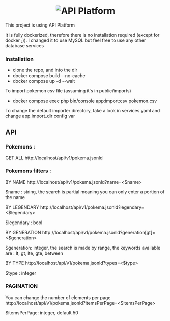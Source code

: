 <h1 align="center"><img src="https://upload.wikimedia.org/wikipedia/commons/9/98/International_Pok%C3%A9mon_logo.svg" alt="API Platform"></h1>

This project is using API Platform

It is fully dockerized, therefore there is no installation required (except for docker ;)).
I changed it to use MySQL but feel free to use any other database services

### Installation

-   clone the repo, and into the dir
-   docker compose build --no-cache
-   docker compose up -d --wait

To import pokemon csv file (assuming it's in public/imports)

-   docker compose exec php bin/console app:import:csv pokemon.csv

To change the default importer directory, take a look in services.yaml and change app.import_dir config var

## API

### Pokemons :

GET ALL http://localhost/api/v1/pokema.jsonld

### Pokemons filters :

BY NAME http://localhost/api/v1/pokema.jsonld?name=<$name>

$name : string, the search is partial meaning you can only enter a portion of the name

BY LEGENDARY http://localhost/api/v1/pokema.jsonld?legendary=<$legendary>

$legendary : bool

BY GENERATION http://localhost/api/v1/pokema.jsonld?generation[gt]=<$generation>

$generation: integer, the search is made by range, the keywords available are : lt, gt, lte, gte, between

BY TYPE http://localhost/api/v1/pokema.jsonld?types=<$type>

$type : integer

### PAGINATION

You can change the number of elements per page http://localhost/api/v1/pokema.jsonld?itemsPerPage=<$itemsPerPage>

$itemsPerPage: integer, default 50
